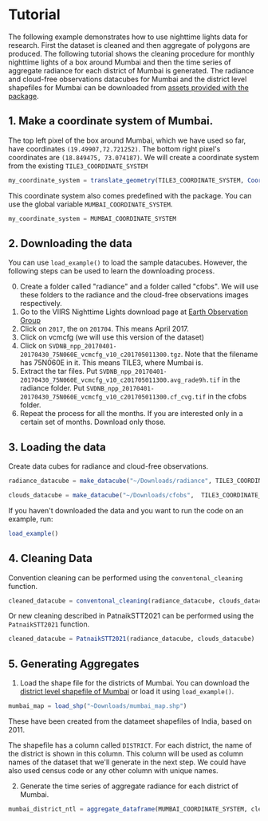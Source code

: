 # Tutorial

The following example demonstrates how to use nighttime lights data for research. First the dataset is cleaned and then aggregate of polygons are produced. The following tutorial shows the cleaning procedure for monthly nighttime lights of a box around Mumbai and then the time series of aggregate radiance for each district of Mumbai is generated. The radiance and cloud-free observations datacubes for Mumbai and the district level shapefiles for Mumbai can be downloaded from [assets provided with the package](https://github.com/xKDR/NighttimeLights.jl/tree/main/assets). 

## 1. Make a coordinate system of Mumbai. 
The top left pixel of the box around Mumbai, which we have used so far, have coordinates ```(19.49907,72.721252)```. The bottom right pixel's coordinates are ```(18.849475, 73.074187)```. We will create a coordinate system from the existing ```TILE3_COORDINATE_SYSTEM```


```julia
my_coordinate_system = translate_geometry(TILE3_COORDINATE_SYSTEM, Coordinate(19.49907, 72.721252), Coordinate(18.849475, 73.074187))
```
This coordinate system also comes predefined with the package. You can use the global variable ```MUMBAI_COORDINATE_SYSTEM```. 
```julia
my_coordinate_system = MUMBAI_COORDINATE_SYSTEM
```

## 2. Downloading the data 
You can use ```load_example()``` to load the sample datacubes. However, the following steps can be used to learn the downloading process.  

0. Create a folder called "radiance" and a folder called "cfobs". We will use these folders to the radiance and the cloud-free observations images respectively. 
1. Go to the VIIRS Nighttime Lights download page at [Earth Observation Group](https://eogdata.mines.edu/nighttime_light/monthly/v10/)
2. Click on ```2017```, the on ```201704```. This means April 2017. 
3. Click on vcmcfg (we will use this version of the dataset)
4. Click on ```SVDNB_npp_20170401-20170430_75N060E_vcmcfg_v10_c201705011300.tgz```. Note that the filename has 75N060E in it. This means TILE3, where Mumbai is. 
5. Extract the tar files. Put ```SVDNB_npp_20170401-20170430_75N060E_vcmcfg_v10_c201705011300.avg_rade9h.tif``` in the radiance folder. Put ```SVDNB_npp_20170401-20170430_75N060E_vcmcfg_v10_c201705011300.cf_cvg.tif``` in the cfobs folder. 
6. Repeat the process for all the months. If you  are interested only in a certain set of months. Download only those. 

## 3. Loading the data 

Create data cubes for radiance and cloud-free observations. 

```julia
radiance_datacube = make_datacube("~/Downloads/radiance", TILE3_COORDINATE_SYSTEM, my_coordinate_system)

clouds_datacube = make_datacube("~/Downloads/cfobs",  TILE3_COORDINATE_SYSTEM, my_coordinate_system)
```

If you haven't downloaded the data and you want to run the code on an example, run: 
```julia
load_example()
```

## 4. Cleaning Data

Convention cleaning can be performed using the ```conventonal_cleaning``` function. 
```julia
cleaned_datacube = conventonal_cleaning(radiance_datacube, clouds_datacube) 
```

Or new cleaning described in PatnaikSTT2021 can be performed using the ```PatnaikSTT2021``` function. 
```julia
cleaned_datacube = PatnaikSTT2021(radiance_datacube, clouds_datacube) 
```
## 5. Generating Aggregates

1. Load the shape file for the districts of Mumbai. 
You can download the [district level shapefile of Mumbai](https://github.com/xKDR/NighttimeLights.jl/tree/main/assets/mumbai_map) or load it using ```load_example()```. 

```julia
mumbai_map = load_shp("~Downloads/mumbai_map.shp")
```
These have been created from the datameet shapefiles of India, based on 2011. 

The shapefile has a column called ```DISTRICT```. For each district, the name of the district is shown in this column. This column will be used as column names of the dataset that we'll generate in the next step. We could have also used census code or any other column with unique names. 

2. Generate the time series of aggregate radiance for each district of Mumbai. 
```julia
mumbai_district_ntl = aggregate_dataframe(MUMBAI_COORDINATE_SYSTEM, cleaned_datacube, mumbai_map)
``` 
